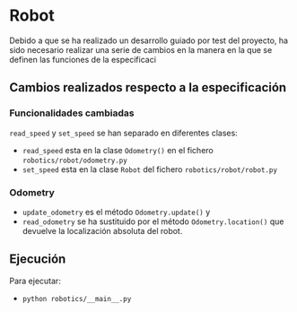 # Robot
Debido a que se ha realizado un desarrollo guiado por test del proyecto, ha sido necesario realizar
una serie de cambios en la manera en la que se definen las funciones de la especificaci

## Cambios realizados respecto a la especificación
### Funcionalidades cambiadas

`read_speed` y `set_speed` se han separado en diferentes clases:
* `read_speed` esta en la clase `Odometry()` en el fichero `robotics/robot/odometry.py` 
* `set_speed` esta en la clase `Robot` del fichero `robotics/robot/robot.py`

### Odometry

* `update_odometry` es el método `Odometry.update()` y 
* `read_odometry` se ha sustituido por el método `Odometry.location()` que devuelve la localización absoluta del robot.


## Ejecución
Para ejecutar: 
* `python robotics/__main__.py`
